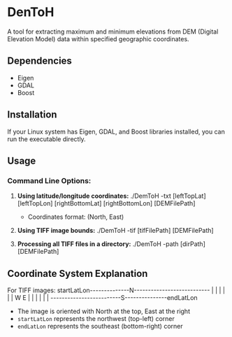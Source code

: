 # DenToH

A tool for extracting maximum and minimum elevations from DEM (Digital Elevation Model) data within specified geographic coordinates.

## Dependencies
- Eigen
- GDAL
- Boost

## Installation
If your Linux system has Eigen, GDAL, and Boost libraries installed, you can run the executable directly.

## Usage

### Command Line Options:

1. **Using latitude/longitude coordinates:**
   ./DemToH -txt [leftTopLat] [leftTopLon] [rightBottomLat] [rightBottomLon] [DEMFilePath]
   - Coordinates format: (North, East)

2. **Using TIFF image bounds:**
   ./DemToH -tif [tifFilePath] [DEMFilePath]

3. **Processing all TIFF files in a directory:**
   ./DemToH -path [dirPath] [DEMFilePath]

## Coordinate System Explanation

For TIFF images:
startLatLon--------------N---------------------------
     |                                       |
     |                                       |
     |                                       |
     W                                       E
     |                                       |
     |                                       |
     |                                       |
-------------------------S---------------endLatLon


- The image is oriented with North at the top, East at the right
- `startLatLon` represents the northwest (top-left) corner
- `endLatLon` represents the southeast (bottom-right) corner
